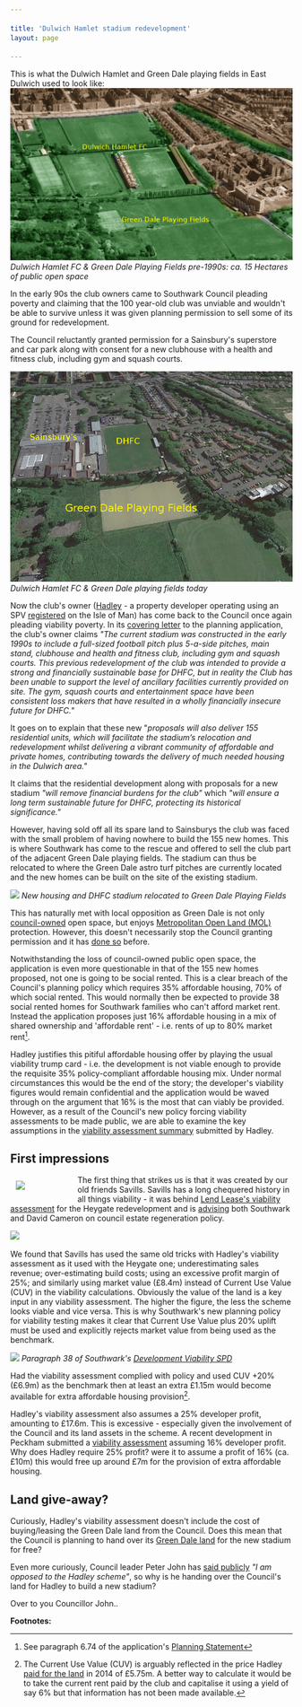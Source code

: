```yaml
---

title: 'Dulwich Hamlet stadium redevelopment'
layout: page

---
```

This is what the Dulwich Hamlet and Green Dale playing fields in East Dulwich used to look like: 
![](/img/greendale.jpg)
*Dulwich Hamlet FC & Green Dale Playing Fields pre-1990s: ca. 15 Hectares of public open space*

In the early 90s the club owners came to Southwark Council pleading poverty and claiming that the 100 year-old club was unviable and wouldn't be able to survive unless it was given planning permission to sell some of its ground for redevelopment.  

The Council reluctantly granted permission for a Sainsbury's superstore and car park along with consent for a new clubhouse with a health and fitness club, including gym and squash courts. 

![](/img/dhfc2.jpg)
*Dulwich Hamlet FC & Green Dale playing fields today*

Now the club's owner ([Hadley](http://hadleypropertygroup.com/) - a property developer operating using an SPV [registered](http://35percent.org/img/LRegisterDHFC.pdf) on the Isle of Man) has come back to the Council once again pleading viability poverty. In its [covering letter](http://planbuild.southwark.gov.uk/documents/?GetDocument=%7b%7b%7b!MOs846oklOp6ieOeJtYFyA%3d%3d!%7d%7d%7d) to the planning application, the club's owner claims _"The current stadium was constructed in the early 1990s to include a full-sized football pitch plus 5-a-side pitches, main stand, clubhouse and health and fitness club, including gym and squash courts. This previous redevelopment of the club was intended to provide a strong and financially sustainable base for DHFC, but in reality the Club has been unable to support the level of ancillary facilities currently provided on site. The gym, squash courts and entertainment space have been consistent loss makers that have resulted in a wholly financially insecure future for DHFC."_

It goes on to explain that these new  "_proposals will also deliver 155 residential units, which will facilitate the stadium’s relocation and redevelopment whilst delivering a vibrant community of affordable and private homes, contributing towards the delivery of much needed housing in the Dulwich area."_

It claims that the residential development along with proposals for a new stadium _"will remove financial burdens for the club"_ which _"will ensure a long term sustainable future for DHFC, protecting its historical significance."_

However, having sold off all its spare land to Sainsburys the club was faced with the small problem of having nowhere to build the 155 new homes. This is where Southwark has come to the rescue and offered to sell the club part of the adjacent Green Dale playing fields. The stadium can thus be relocated to where the Green Dale astro turf pitches are currently located and the new homes can be built on the site of the existing stadium.

![](/http://35percent.org/img/dhfc3.jpg)
*New housing and DHFC stadium relocated to Green Dale Playing Fields*

This has naturally met with local opposition as Green Dale is not only [council-owned](http://35percent.org/img/LRegisterGreenDale.pdf) open space, but enjoys [Metropolitan Open Land (MOL)](https://en.wikipedia.org/wiki/Metropolitan_Open_Land) protection. However, this doesn't necessarily stop the Council granting permission and it has [done so](http://35percent.org/sustainable-development/) before. 
 
Notwithstanding the loss of council-owned public open space, the application is even more questionable in that of the 155 new homes proposed, not one is going to be social rented. This is a clear breach of the Council's planning policy which requires 35% affordable housing, 70% of which social rented. This would normally then be expected to provide 38 social rented homes for Southwark families who can't afford market rent. Instead the application proposes just 16% affordable housing in a mix of shared ownership and 'affordable rent' - i.e. rents of up to 80% market rent[^1].

Hadley justifies this pitiful affordable housing offer by playing the usual viability trump card - i.e. the development is not viable enough to provide the requisite 35% policy-compliant affordable housing mix. Under normal circumstances this would be the end of the story; the developer's viability figures would remain confidential and the application would be waved through on the argument that 16% is the most that can viably be provided. However, as a result of the Council's new policy forcing viability assessments to be made public, we are able to examine the key assumptions in the [viability assessment summary](http://planbuild.southwark.gov.uk/documents/?GetDocument=%7b%7b%7b!g6Huud%2ffC8539Zj%2bH4Z0qg%3d%3d!%7d%7d%7d) submitted by Hadley.

## First impressions
<img src="http://35percent.org/img/socialcleanserssavills.jpg" align="left" style="margin:10px" width="100">The first thing that strikes us is that it was created by our old friends Savills. Savills has a long chequered history in all things viability - it was behind [Lend Lease's viability assessment](http://35percent.org/2015-06-25-heygate-viability-assessment-finally-revealed/) for the Heygate redevelopment and is [advising](http://35percent.org/the-southwark-clearances/#completing-southwarks-clearances-with-savills) both Southwark and David Cameron on council estate regeneration policy.

![](http://35percent.org/img/savills.png)

We found that Savills has used the same old tricks with Hadley's viability assessment as it used with the Heygate one; underestimating sales revenue; over-estimating build costs; using an excessive profit margin of 25%; and similarly using market value (£8.4m) instead of Current Use Value (CUV) in the viability calculations. Obviously the value of the land is a key input in any viability assessment. The higher the figure, the less the scheme looks viable and vice versa. This is why Southwark's new planning policy for viability testing makes it clear that Current Use Value plus 20% uplift must be used and explicitly rejects market value from being used as the benchmark.

![](http://35percent.org/img/spd_cuv.png)
*Paragraph 38 of Southwark's [Development Viability SPD](http://www.southwark.gov.uk/download/downloads/id/13431/development_viability_spd)*
    
Had the viability assessment complied with policy and used CUV +20% (£6.9m) as the benchmark then at least an extra £1.15m would become available for extra affordable housing provision[^2].

Hadley's viability assessment also assumes a 25% developer profit, amounting to £17.6m. This is excessive - especially given the involvement of the Council and its land assets in the scheme. A recent development in Peckham submitted a [viability assessment](http://planbuild.southwark.gov.uk/documents/?GetDocument=%7b%7b%7b!nspksmACnecLtzpJPG4%2fhw%3d%3d!%7d%7d%7d) assuming 16% developer profit. Why does Hadley require 25% profit? were it to assume a profit of 16% (ca. £10m) this would free up around £7m for the provision of extra affordable housing.

## Land give-away?
Curiously, Hadley's viability assessment doesn't include the cost of buying/leasing the Green Dale land from the Council. Does this mean that the Council is planning to hand over its [Green Dale land](http://35percent.org/img/LRegisterGreenDale.pdf) for the new stadium for free?

Even more curiously, Council leader Peter John has [said publicly](http://www.southwarknews.co.uk/news/final-plans-new-dulwich-hamlet-stadium-submitted/) _"I am opposed to the Hadley scheme"_, so why is he handing over the Council's land for Hadley to build a new stadium?

Over to you Councillor John..

__Footnotes:__

[^1]: See paragraph 6.74 of the application's [Planning Statement](http://planbuild.southwark.gov.uk/documents/?GetDocument=%7b%7b%7b!s5yeW%2bePQpbhAWzOWHVWkg%3d%3d!%7d%7d%7d)

[^2]: The Current Use Value (CUV) is arguably reflected in the price Hadley [paid for the land](http://35percent.org/img/LRegisterDHFC.pdf) in 2014 of £5.75m. A better way to calculate it would be to take the current rent paid by the club and capitalise it using a yield of say 6% but that information has not been made available.
